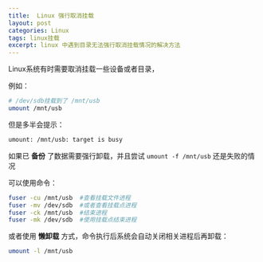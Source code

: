 ```yaml
---
title:  Linux 强行取消挂载
layout: post
categories: Linux
tags: linux挂载
excerpt: linux 中遇到目录无法强行取消挂载情况的解决方法
---
```


Linux系统有时需要取消挂载一些设备或者目录，

例如：
```sh
# /dev/sdb挂载到了 /mnt/usb
umount /mnt/usb
```

但是多半会提示：
```sh
umount: /mnt/usb: target is busy
```

如果已 **备份** 了数据需要强行卸载，并且尝试 `umount -f /mnt/usb` 还是失败的情况

可以使用命令：
```sh
fuser -cu /mnt/usb  #查看挂载文件进程
fuser -mv /dev/sdb  #或者查看挂载点进程
fuser -ck /mnt/usb  #结束进程
fuser -mk /dev/sdb  #使用挂载点结束进程
```

或者使用 **懒卸载** 方式，命令执行后系统会自动关闭相关进程后再卸载：
```sh
umount -l /mnt/usb
```